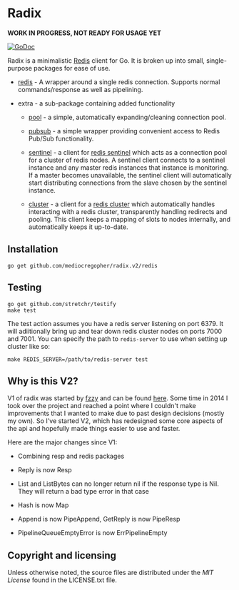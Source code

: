 # Radix

**WORK IN PROGRESS, NOT READY FOR USAGE YET**

[![GoDoc](https://godoc.org/github.com/mediocregopher/radix.v2/redis?status.svg)](https://godoc.org/github.com/mediocregopher/radix.v2/redis)

Radix is a minimalistic [Redis][redis] client for Go. It is broken up into
small, single-purpose packages for ease of use.

* [redis](http://godoc.org/github.com/mediocregopher/radix.v2/redis) - A wrapper around a
  single redis connection. Supports normal commands/response as well as
  pipelining.

* extra - a sub-package containing added functionality

    * [pool](http://godoc.org/github.com/mediocregopher/radix.v2/extra/pool) - a simple,
      automatically expanding/cleaning connection pool.

    * [pubsub](http://godoc.org/github.com/mediocregopher/radix.v2/extra/pubsub) - a simple
      wrapper providing convenient access to Redis Pub/Sub functionality.

    * [sentinel](http://godoc.org/github.com/mediocregopher/radix.v2/extra/sentinel) - a
      client for [redis sentinel][sentinel] which acts as a connection pool for
      a cluster of redis nodes. A sentinel client connects to a sentinel
      instance and any master redis instances that instance is monitoring. If a
      master becomes unavailable, the sentinel client will automatically start
      distributing connections from the slave chosen by the sentinel instance.

    * [cluster](http://godoc.org/github.com/mediocregopher/radix.v2/extra/cluster) - a client
      for a [redis cluster][cluster] which automatically handles interacting
      with a redis cluster, transparently handling redirects and pooling. This
      client keeps a mapping of slots to nodes internally, and automatically
      keeps it up-to-date.

## Installation

    go get github.com/mediocregopher/radix.v2/redis

## Testing

    go get github.com/stretchr/testify
    make test

The test action assumes you have a redis server listening on port 6379. It will
adiitionally bring up and tear down redis cluster nodes on ports 7000 and 7001.
You can specify the path to `redis-server` to use when setting up cluster like
so:

    make REDIS_SERVER=/path/to/redis-server test

## Why is this V2?

V1 of radix was started by [fzzy](https://github.com/fzzy) and can be found
[here](https://github.com/fzzy/radix). Some time in 2014 I took over the project
and reached a point where I couldn't make improvements that I wanted to make due
to past design decisions (mostly my own). So I've started V2, which has
redesigned some core aspects of the api and hopefully made things easier to use
and faster.

Here are the major changes since V1:

* Combining resp and redis packages

* Reply is now Resp

* List and ListBytes can no longer return nil if the response type is Nil. They
will return a bad type error in that case

* Hash is now Map

* Append is now PipeAppend, GetReply is now PipeResp

* PipelineQueueEmptyError is now ErrPipelineEmpty

## Copyright and licensing

Unless otherwise noted, the source files are distributed under the *MIT License*
found in the LICENSE.txt file.

[redis]: http://redis.io
[sentinel]: http://redis.io/topics/sentinel
[cluster]: http://redis.io/topics/cluster-spec
